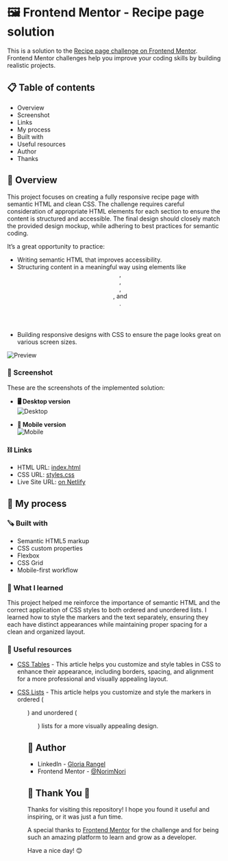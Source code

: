 # 🖼 Frontend Mentor - Recipe page solution

This is a solution to the [Recipe page challenge on Frontend Mentor](https://www.frontendmentor.io/challenges/recipe-page-KiTsR8QQKm). Frontend Mentor challenges help you improve your coding skills by building realistic projects. 

## 📋 Table of contents

- Overview
- Screenshot
- Links
- My process
- Built with
- Useful resources
- Author
- Thanks

## 📖 Overview
This project focuses on creating a fully responsive recipe page with semantic HTML and clean CSS. The challenge requires careful consideration of appropriate HTML elements for each section to ensure the content is structured and accessible. The final design should closely match the provided design mockup, while adhering to best practices for semantic coding.

It’s a great opportunity to practice:

- Writing semantic HTML that improves accessibility.
- Structuring content in a meaningful way using elements like <header>, <main>, <section>, <article>, and <footer>.
- Building responsive designs with CSS to ensure the page looks great on various screen sizes.

![Preview](./images/preview.jpg)

### 📸 Screenshot
These are the screenshots of the implemented solution:

- **🖥️ Desktop version**  
  ![Desktop](./images/recipe-desktop.png)

- **📱 Mobile version**  
  ![Mobile](./images/recipe-mobile.png)

### ⛓️ Links

- HTML URL: [index.html](https://github.com/NorimNori/recipe-page/blob/main/index.html)
- CSS URL: [styles.css](https://github.com/NorimNori/recipe-page/blob/main/styles.css)
- Live Site URL: [on Netlify](https://recipe-page-by-gr.netlify.app/)

## 📌 My process

### 🪚 Built with

- Semantic HTML5 markup
- CSS custom properties
- Flexbox
- CSS Grid
- Mobile-first workflow

### 🔬 What I learned

This project helped me reinforce the importance of semantic HTML and the correct application of CSS styles to both ordered and unordered lists. I learned how to style the markers and the text separately, ensuring they each have distinct appearances while maintaining proper spacing for a clean and organized layout.

### 📝 Useful resources

- [CSS Tables](https://www.w3schools.com/css/css_table.asp) - This article helps you customize and style tables in CSS to enhance their appearance, including borders, spacing, and alignment for a more professional and visually appealing layout.

- [CSS Lists](https://www.w3schools.com/css/css_list.asp) - This article helps you customize and style the markers in ordered (<ol>) and unordered (<ul>) lists for a more visually appealing design.

## 👋 Author

- LinkedIn - [Gloria Rangel](https://www.linkedin.com/in/gloria-rangel-06b960306/)
- Frontend Mentor - [@NorimNori](https://www.frontendmentor.io/profile/NorimNori)

## 🌟 Thank You 🌟
Thanks for visiting this repository! I hope you found it useful and inspiring, or it was just a fun time.  

A special thanks to [Frontend Mentor](https://www.frontendmentor.io) for the challenge and for being such an amazing platform to learn and grow as a developer.  

Have a nice day! 😊

